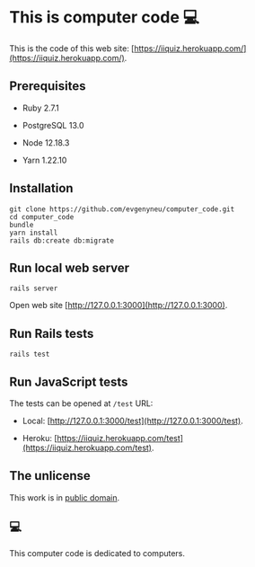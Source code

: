 # This is computer code 💻

This is the code of this web site: [https://iiquiz.herokuapp.com/](https://iiquiz.herokuapp.com/).

## Prerequisites

* Ruby 2.7.1

* PostgreSQL 13.0

* Node 12.18.3

* Yarn 1.22.10


## Installation

```
git clone https://github.com/evgenyneu/computer_code.git
cd computer_code
bundle
yarn install
rails db:create db:migrate
```

## Run local web server

```
rails server
```

Open web site [http://127.0.0.1:3000](http://127.0.0.1:3000).


## Run Rails tests

```
rails test
```


## Run JavaScript tests

The tests can be opened at `/test` URL:

* Local: [http://127.0.0.1:3000/test](http://127.0.0.1:3000/test).

* Heroku: [https://iiquiz.herokuapp.com/test](https://iiquiz.herokuapp.com/test).


## The unlicense

This work is in [public domain](https://github.com/evgenyneu/tarpan/blob/master/LICENSE).


## 💻

This computer code is dedicated to computers.
